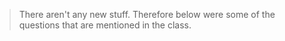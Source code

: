 > There aren't any new stuff. Therefore below were some of the questions that are mentioned in the class.

